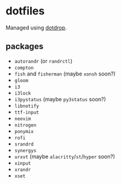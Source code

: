 dotfiles
========

Managed using [dotdrop](https://github.com/deadc0de6/dotdrop).


packages
--------

- `autorandr` (or `randrctl`)
- `compton`
- `fish` and `fisherman` (maybe `xonsh` soon?)
- `gloom`
- `i3`
- `i3lock`
- `i3pystatus` (maybe `py3status` soon?)
- `libnotify`
- `ttf-input`
- `neovim`
- `nitrogen`
- `ponymix`
- `rofi`
- `srandrd`
- `synergys`
- `urxvt` (maybe `alacritty`/`st`/`hyper` soon?)
- `xinput`
- `xrandr`
- `xset`
